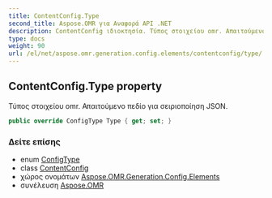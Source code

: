 ```yaml
---
title: ContentConfig.Type
second_title: Aspose.OMR για Αναφορά API .NET
description: ContentConfig ιδιοκτησία. Τύπος στοιχείου omr. Απαιτούμενο πεδίο για σειριοποίηση JSON.
type: docs
weight: 90
url: /el/net/aspose.omr.generation.config.elements/contentconfig/type/
---
```

## ContentConfig.Type property

Τύπος στοιχείου omr. Απαιτούμενο πεδίο για σειριοποίηση JSON.

```csharp
public override ConfigType Type { get; set; }
```

### Δείτε επίσης

* enum [ConfigType](../../../aspose.omr.generation.config.enums/configtype/)
* class [ContentConfig](../)
* χώρος ονομάτων [Aspose.OMR.Generation.Config.Elements](../../contentconfig/)
* συνέλευση [Aspose.OMR](../../../)


